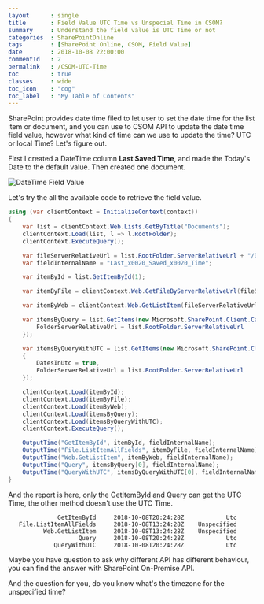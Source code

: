 ```yaml
---
layout      : single
title       : Field Value UTC Time vs Unspecial Time in CSOM?
summary     : Understand the field value is UTC Time or not
categories  : SharePointOnline
tags        : [SharePoint Online, CSOM, Field Value]
date        : 2018-10-08 22:00:00
commentId   : 2
permalink   : /CSOM-UTC-Time
toc         : true
classes     : wide
toc_icon    : "cog"
toc_label   : "My Table of Contents"
---
```


SharePoint provides date time filed to let user to set the date time for the list item or document, and you can use to CSOM API to update the date time field value, however what kind of time can we use to update the time? UTC or local Time? Let's figure out.

First I created a DateTime column **Last Saved Time**, and made the Today's Date to the default value. Then created one document.

![DateTime Field Value](/assets/img/SPO-2018-10-08-DateTimeFieldValue.png)

Let's try the all the available code to retrieve the field value.

```cs
using (var clientContext = InitializeContext(context))
{
    var list = clientContext.Web.Lists.GetByTitle("Documents");
    clientContext.Load(list, l => l.RootFolder);
    clientContext.ExecuteQuery();

    var fileServerRelativeUrl = list.RootFolder.ServerRelativeUrl + "/Document.docx";
    var fieldInternalName = "Last_x0020_Saved_x0020_Time";

    var itemById = list.GetItemById(1);

    var itemByFile = clientContext.Web.GetFileByServerRelativeUrl(fileServerRelativeUrl).ListItemAllFields;

    var itemByWeb = clientContext.Web.GetListItem(fileServerRelativeUrl);

    var itemsByQuery = list.GetItems(new Microsoft.SharePoint.Client.CamlQuery() {
        FolderServerRelativeUrl = list.RootFolder.ServerRelativeUrl
    });

    var itemsByQueryWithUTC = list.GetItems(new Microsoft.SharePoint.Client.CamlQuery()
    {
        DatesInUtc = true,
        FolderServerRelativeUrl = list.RootFolder.ServerRelativeUrl
    });

    clientContext.Load(itemById);
    clientContext.Load(itemByFile);
    clientContext.Load(itemByWeb);
    clientContext.Load(itemsByQuery);
    clientContext.Load(itemsByQueryWithUTC);
    clientContext.ExecuteQuery();

    OutputTime("GetItemById", itemById, fieldInternalName);
    OutputTime("File.ListItemAllFields", itemByFile, fieldInternalName);
    OutputTime("Web.GetListItem", itemByWeb, fieldInternalName);
    OutputTime("Query", itemsByQuery[0], fieldInternalName);
    OutputTime("QueryWithUTC", itemsByQueryWithUTC[0], fieldInternalName);
}
```
And the report is here, only the GetItemById and Query can get the UTC Time, the other method doesn't use the UTC Time.

```console
              GetItemById     2018-10-08T20:24:28Z            Utc
   File.ListItemAllFields     2018-10-08T13:24:28Z    Unspecified
          Web.GetListItem     2018-10-08T13:24:28Z    Unspecified
                    Query     2018-10-08T20:24:28Z            Utc
             QueryWithUTC     2018-10-08T20:24:28Z            Utc
```
Maybe you have question to ask why different API has different behaviour, you can find the answer with SharePoint On-Premise API.

And the question for you, do you know what's the timezone for the unspecified time?
